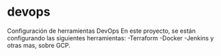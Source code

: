# devops
Configuración de herramientas DevOps
En este proyecto, se están configurando las siguientes herramientas:
-Terraform
-Docker
-Jenkins
y otras mas, sobre GCP.
